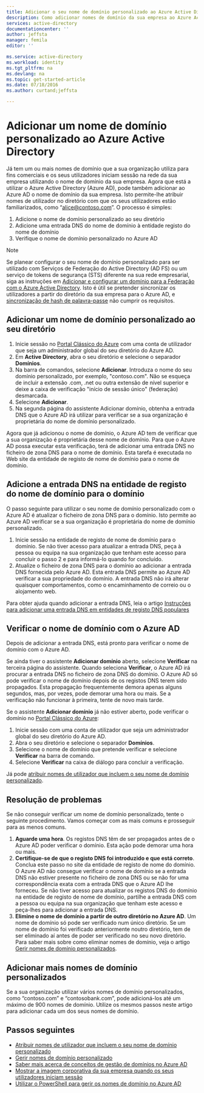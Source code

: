 ```yaml
---
title: Adicionar o seu nome de domínio personalizado ao Azure Active Directory | Microsoft Docs
description: Como adicionar nomes de domínio da sua empresa ao Azure Active Directory e como verificar o nome de domínio.
services: active-directory
documentationcenter: ''
author: jeffsta
manager: femila
editor: ''

ms.service: active-directory
ms.workload: identity
ms.tgt_pltfrm: na
ms.devlang: na
ms.topic: get-started-article
ms.date: 07/18/2016
ms.author: curtand;jeffsta

---
```

# Adicionar um nome de domínio personalizado ao Azure Active Directory
Já tem um ou mais nomes de domínio que a sua organização utiliza para fins comerciais e os seus utilizadores iniciam sessão na rede da sua empresa utilizando o nome de domínio da sua empresa. Agora que está a utilizar o Azure Active Directory (Azure AD), pode também adicionar ao Azure AD o nome de domínio da sua empresa. Isto permite-lhe atribuir nomes de utilizador no diretório com que os seus utilizadores estão familiarizados, como “alice@contoso.com”. O processo é simples:

1. Adicione o nome de domínio personalizado ao seu diretório
2. Adicione uma entrada DNS do nome de domínio à entidade registo do nome de domínio
3. Verifique o nome de domínio personalizado no Azure AD

> [!NOTE]
> Se planear configurar o seu nome de domínio personalizado para ser utilizado com Serviços de Federação do Active Directory (AD FS) ou um serviço de tokens de segurança (STS) diferente na sua rede empresarial, siga as instruções em [Adicionar e configurar um domínio para a Federação com o Azure Active Directory](active-directory-add-domain-federated.md). Isto é útil se pretender sincronizar os utilizadores a partir do diretório da sua empresa para o Azure AD, e [sincronização de hash de palavra-passe](active-directory-aadconnectsync-implement-password-synchronization.md) não cumprir os requisitos.
> 
> 

## Adicionar um nome de domínio personalizado ao seu diretório
1. Inicie sessão no [Portal Clássico do Azure](https://manage.windowsazure.com/) com uma conta de utilizador que seja um administrador global do seu diretório do Azure AD.
2. Em **Active Directory**, abra o seu diretório e selecione o separador **Domínios**.
3. Na barra de comandos, selecione **Adicionar**. Introduza o nome do seu domínio personalizado, por exemplo, "contoso.com". Não se esqueça de incluir a extensão .com, .net ou outra extensão de nível superior e deixe a caixa de verificação "início de sessão único" (federação) desmarcada.
4. Selecione **Adicionar**.
5. Na segunda página do assistente Adicionar domínio, obtenha a entrada DNS que o Azure AD irá utilizar para verificar se a sua organização é proprietária do nome de domínio personalizado.

Agora que já adicionou o nome de domínio, o Azure AD tem de verificar que a sua organização é proprietária desse nome de domínio. Para que o Azure AD possa executar esta verificação, terá de adicionar uma entrada DNS no ficheiro de zona DNS para o nome de domínio. Esta tarefa é executada no Web site da entidade de registo de nome de domínio para o nome de domínio.

## Adicione a entrada DNS na entidade de registo do nome de domínio para o domínio
O passo seguinte para utilizar o seu nome de domínio personalizado com o Azure AD é atualizar o ficheiro de zona DNS para o domínio. Isto permite ao Azure AD verificar se a sua organização é proprietária do nome de domínio personalizado.

1. Inicie sessão na entidade de registo de nome de domínio para o domínio. Se não tiver acesso para atualizar a entrada DNS, peça à pessoa ou equipa na sua organização que tenham este acesso para concluir o passo 2 e para informá-lo quando for concluído.
2. Atualize o ficheiro de zona DNS para o domínio ao adicionar a entrada DNS fornecida pelo Azure AD. Esta entrada DNS permite ao Azure AD verificar a sua propriedade do domínio. A entrada DNS não irá alterar quaisquer comportamentos, como o encaminhamento de correio ou o alojamento web.

Para obter ajuda quando adicionar a entrada DNS, leia o artigo [Instruções para adicionar uma entrada DNS em entidades de registo DNS populares](https://support.office.com/article/Create-DNS-records-for-Office-365-when-you-manage-your-DNS-records-b0f3fdca-8a80-4e8e-9ef3-61e8a2a9ab23/)

## Verificar o nome de domínio com o Azure AD
Depois de adicionar a entrada DNS, está pronto para verificar o nome de domínio com o Azure AD.

Se ainda tiver o assistente **Adicionar domínio** aberto, selecione **Verificar** na terceira página do assistente. Quando seleciona **Verificar**, o Azure AD irá procurar a entrada DNS no ficheiro de zona DNS do domínio. O Azure AD só pode verificar o nome de domínio depois de os registos DNS terem sido propagados. Esta propagação frequentemente demora apenas alguns segundos, mas, por vezes, pode demorar uma hora ou mais. Se a verificação não funcionar à primeira, tente de novo mais tarde.

Se o assistente **Adicionar domínio** já não estiver aberto, pode verificar o domínio no [Portal Clássico do Azure](https://manage.windowsazure.com/):

1. Inicie sessão com uma conta de utilizador que seja um administrador global do seu diretório do Azure AD.
2. Abra o seu diretório e selecione o separador **Domínios**.
3. Selecione o nome de domínio que pretende verificar e selecione **Verificar** na barra de comando.
4. Selecione **Verificar** na caixa de diálogo para concluir a verificação.

Já pode [atribuir nomes de utilizador que incluem o seu nome de domínio personalizado](active-directory-add-domain-add-users.md).

## Resolução de problemas
Se não conseguir verificar um nome de domínio personalizado, tente o seguinte procedimento. Vamos começar com as mais comuns e prosseguir para as menos comuns.

1. **Aguarde uma hora**. Os registos DNS têm de ser propagados antes de o Azure AD poder verificar o domínio. Esta ação pode demorar uma hora ou mais.
2. **Certifique-se de que o registo DNS foi introduzido e que está correto**. Conclua este passo no site da entidade de registo de nome do domínio. O Azure AD não consegue verificar o nome de domínio se a entrada DNS não estiver presente no ficheiro de zona DNS ou se não for uma correspondência exata com a entrada DNS que o Azure AD lhe forneceu. Se não tiver acesso para atualizar os registos DNS do domínio na entidade de registo de nome de domínio, partilhe a entrada DNS com a pessoa ou equipa na sua organização que tenham este acesso e peça-lhes para adicionar a entrada DNS.
3. **Elimine o nome de domínio a partir de outro diretório no Azure AD**. Um nome de domínio só pode ser verificado num único diretório. Se um nome de domínio foi verificado anteriormente noutro diretório, tem de ser eliminado aí antes de poder ser verificado no seu novo diretório. Para saber mais sobre como eliminar nomes de domínio, veja o artigo [Gerir nomes de domínio personalizados](active-directory-add-manage-domain-names.md).

## Adicionar mais nomes de domínio personalizados
Se a sua organização utilizar vários nomes de domínio personalizados, como “contoso.com” e “contosobank.com”, pode adicioná-los até um máximo de 900 nomes de domínio. Utilize os mesmos passos neste artigo para adicionar cada um dos seus nomes de domínio.

## Passos seguintes
* [Atribuir nomes de utilizador que incluem o seu nome de domínio personalizado](active-directory-add-domain-add-users.md)
* [Gerir nomes de domínio personalizado](active-directory-add-manage-domain-names.md)
* [Saber mais acerca de conceitos de gestão de domínios no Azure AD](active-directory-add-domain-concepts.md)
* [Mostrar a imagem corporativa da sua empresa quando os seus utilizadores iniciam sessão](active-directory-add-company-branding.md)
* [Utilizar o PowerShell para gerir os nomes de domínio no Azure AD](https://msdn.microsoft.com/library/azure/e1ef403f-3347-4409-8f46-d72dafa116e0#BKMK_ManageDomains)

<!--HONumber=Sep16_HO3-->


